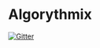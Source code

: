 # Algorythmix

[![Gitter](https://badges.gitter.im/Join%20Chat.svg)](https://gitter.im/18dew/Algorythmix?utm_source=badge&utm_medium=badge&utm_campaign=pr-badge&utm_content=badge)